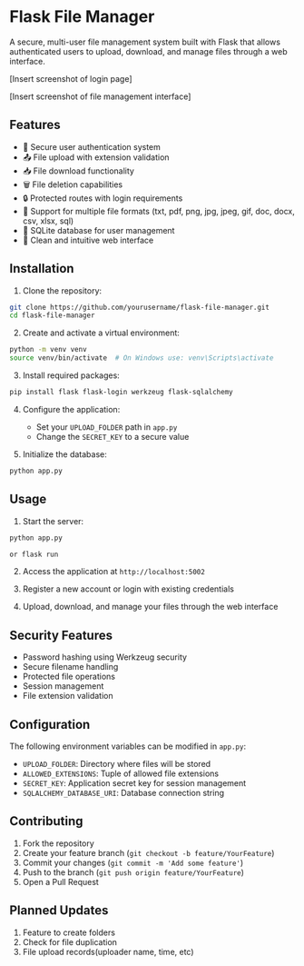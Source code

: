 # Flask File Manager

A secure, multi-user file management system built with Flask that allows authenticated users to upload, download, and manage files through a web interface.

[Insert screenshot of login page]

[Insert screenshot of file management interface]

## Features

- 🔐 Secure user authentication system
- 📤 File upload with extension validation
- 📥 File download functionality
- 🗑️ File deletion capabilities
- 🔒 Protected routes with login requirements
- 📁 Support for multiple file formats (txt, pdf, png, jpg, jpeg, gif, doc, docx, csv, xlsx, sql)
- 💾 SQLite database for user management
- 🎨 Clean and intuitive web interface

## Installation

1. Clone the repository:

```bash
git clone https://github.com/yourusername/flask-file-manager.git
cd flask-file-manager
```

2. Create and activate a virtual environment:

```bash
python -m venv venv
source venv/bin/activate  # On Windows use: venv\Scripts\activate
```

3. Install required packages:

```bash
pip install flask flask-login werkzeug flask-sqlalchemy
```

4. Configure the application:
   - Set your `UPLOAD_FOLDER` path in `app.py`
   - Change the `SECRET_KEY` to a secure value

5. Initialize the database:

```bash
python app.py
```

## Usage

1. Start the server:

```bash
python app.py

or flask run
```

2. Access the application at `http://localhost:5002`

3. Register a new account or login with existing credentials

4. Upload, download, and manage your files through the web interface

## Security Features

- Password hashing using Werkzeug security
- Secure filename handling
- Protected file operations
- Session management
- File extension validation

## Configuration

The following environment variables can be modified in `app.py`:

- `UPLOAD_FOLDER`: Directory where files will be stored
- `ALLOWED_EXTENSIONS`: Tuple of allowed file extensions
- `SECRET_KEY`: Application secret key for session management
- `SQLALCHEMY_DATABASE_URI`: Database connection string

## Contributing

1. Fork the repository
2. Create your feature branch (`git checkout -b feature/YourFeature`)
3. Commit your changes (`git commit -m 'Add some feature'`)
4. Push to the branch (`git push origin feature/YourFeature`)
5. Open a Pull Request

## Planned Updates

1. Feature to create folders
2. Check for file duplication
3. File upload records(uploader name, time, etc)
